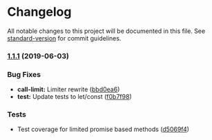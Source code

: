 # Changelog

All notable changes to this project will be documented in this file.
See [standard-version](https://github.com/conventional-changelog/standard-version) for commit guidelines.

### [1.1.1](https://github.com/iarna/call-limit/compare/v1.1.0...v1.1.1) (2019-06-03)

### Bug Fixes

* **call-limit:** Limiter rewrite ([bbd0ea6](https://github.com/iarna/call-limit/commit/bbd0ea6))
* **test:** Update tests to let/const ([f0b7f98](https://github.com/iarna/call-limit/commit/f0b7f98))

### Tests

* Test coverage for limited promise based methods ([d5069f4](https://github.com/iarna/call-limit/commit/d5069f4))
